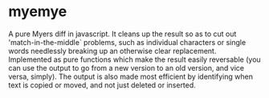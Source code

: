 # myemye
A pure Myers diff in javascript. It cleans up the result so as to cut out 'match-in-the-middle` problems, such as individual characters or single words needlessly breaking up an otherwise clear replacement. Implemented as pure functions which make the result easily reversable (you can use the output to go from a new version to an old version, and vice versa, simply). The output is also made most efficient by identifying when text is copied or moved, and not just deleted or inserted.
